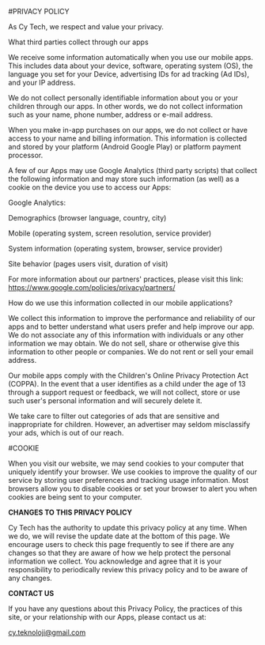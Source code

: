 
#PRIVACY POLICY



As Cy Tech, we respect and value your privacy.

What third parties collect through our apps

We receive some information automatically when you use our mobile apps. This includes data about your device, software, operating system (OS), the language you set for your Device, advertising IDs for ad tracking (Ad IDs), and your IP address.

We do not collect personally identifiable information about you or your children through our apps. In other words, we do not collect information such as your name, phone number, address or e-mail address.

When you make in-app purchases on our apps, we do not collect or have access to your name and billing information. This information is collected and stored by your platform (Android Google Play) or platform payment processor.

A few of our Apps may use Google Analytics (third party scripts) that collect the following information and may store such information (as well) as a cookie on the device you use to access our Apps:

Google Analytics:

Demographics (browser language, country, city)

Mobile (operating system, screen resolution, service provider)

System information (operating system, browser, service provider)

Site behavior (pages users visit, duration of visit)

For more information about our partners' practices, please visit this link: https://www.google.com/policies/privacy/partners/

How do we use this information collected in our mobile applications?

We collect this information to improve the performance and reliability of our apps and to better understand what users prefer and help improve our app. We do not associate any of this information with individuals or any other information we may obtain. We do not sell, share or otherwise give this information to other people or companies. We do not rent or sell your email address.

Our mobile apps comply with the Children's Online Privacy Protection Act (COPPA). In the event that a user identifies as a child under the age of 13 through a support request or feedback, we will not collect, store or use such user's personal information and will securely delete it.

We take care to filter out categories of ads that are sensitive and inappropriate for children. However, an advertiser may seldom misclassify your ads, which is out of our reach.

#COOKIE

When you visit our website, we may send cookies to your computer that uniquely identify your browser. We use cookies to improve the quality of our service by storing user preferences and tracking usage information. Most browsers allow you to disable cookies or set your browser to alert you when cookies are being sent to your computer.





**CHANGES TO THIS PRIVACY POLICY**

Cy Tech has the authority to update this privacy policy at any time. When we do, we will revise the update date at the bottom of this page. We encourage users to check this page frequently to see if there are any changes so that they are aware of how we help protect the personal information we collect. You acknowledge and agree that it is your responsibility to periodically review this privacy policy and to be aware of any changes.



**CONTACT US**

If you have any questions about this Privacy Policy, the practices of this site, or your relationship with our Apps, please contact us at:

cy.teknoloji@gmail.com
